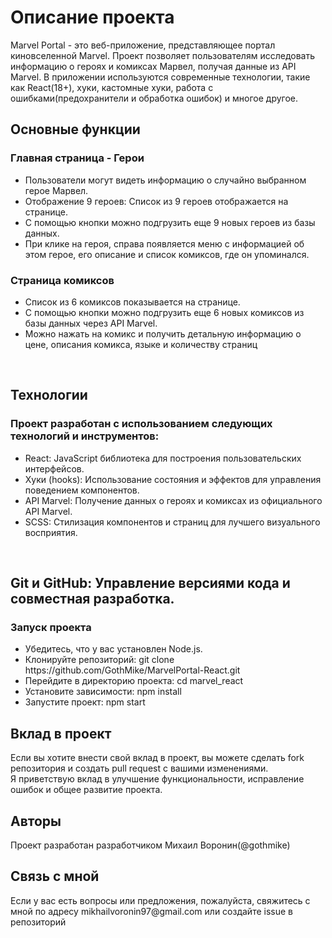 <h1>Описание проекта</h1>
Marvel Portal - это веб-приложение, представляющее портал киновселенной Marvel. Проект позволяет пользователям исследовать информацию о героях и комиксах Марвел, получая данные из API Marvel. В приложении используются современные технологии, такие как React(18+), хуки, кастомные хуки, работа с ошибками(предохранители и обработка ошибок) и многое другое.
<br/>

<h2>Основные функции</h2>
<h3>Главная страница - Герои</h3>
<ul>
<li>Пользователи могут видеть информацию о случайно выбранном герое Марвел.</li>
<li>Отображение 9 героев: Список из 9 героев отображается на странице.</li>
<li>
 С помощью кнопки можно подгрузить еще 9 новых героев из базы данных.</li>
<li> При клике на героя, справа появляется меню с информацией об этом герое, его описание и список комиксов, где он упоминался.</li>
</ul>

<h3>Страница комиксов</h3>
<ul>
<li>Список из 6 комиксов показывается на странице.</li>
<li>С помощью кнопки можно подгрузить еще 6 новых комиксов из базы данных через API Marvel.</li>
<li>Можно нажать на комикс и получить детальную информацию о цене, описания комикса, языке и количеству страниц</li>
</ul>
<br/>

<h2>Технологии</h2>
<h3>Проект разработан с использованием следующих технологий и инструментов:</h3>
<ul>
<li>React: JavaScript библиотека для построения пользовательских интерфейсов.</li>
<li>Хуки (hooks): Использование состояния и эффектов для управления поведением компонентов.</li>
<li>API Marvel: Получение данных о героях и комиксах из официального API Marvel.</li>
<li>SCSS: Стилизация компонентов и страниц для лучшего визуального восприятия.</li>
</ul>
<br/>

<h2>Git и GitHub: Управление версиями кода и совместная разработка.</h2>
<h3>Запуск проекта</h3>
<ul>
<li>Убедитесь, что у вас установлен Node.js.</li>
<li>Клонируйте репозиторий: git clone https://github.com/GothMike/MarvelPortal-React.git</li>
<li>Перейдите в директорию проекта: cd marvel_react</li>
<li>Установите зависимости: npm install</li>
<li>Запустите проект: npm start</li>
</ul>

<h2>Вклад в проект</h2>
Если вы хотите внести свой вклад в проект, вы можете сделать fork репозитория и создать pull request с вашими изменениями.
<br/>
Я приветствую вклад в улучшение функциональности, исправление ошибок и общее развитие проекта.
<br/>

<h2>Авторы</h2>
Проект разработан разработчиком Михаил Воронин(@gothmike)
<br/>

<h2>Связь с мной</h2>
Если у вас есть вопросы или предложения, пожалуйста, свяжитесь с мной по адресу mikhailvoronin97@gmail.com или создайте issue в репозиторий
<br/>

